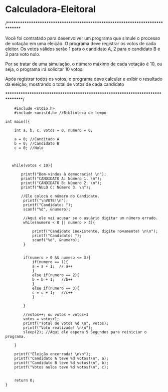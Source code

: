 # Calculadora-Eleitoral
/******************************************************************************

Você foi contratado para desenvolver um programa que simule o processo de 
votação em uma eleição. O programa deve registrar os votos de cada eleitor. 
Os votos válidos serão 1 para o candidato A, 2 para o candidato B e 3 para voto 
nulo.

Por se tratar de uma simulação, o número máximo de cada votação é 10, ou seja, 
o programa irá solicitar 10 votos.

Após registrar todos os votos, o programa deve calcular e exibir o resultado da 
eleição, mostrando o total de votos de cada candidato

*******************************************************************************/

        #include <stdio.h>
        #include <unistd.h> //Biblioteca de tempo
    
    int main(){
        
        int a, b, c, votos = 0, numero = 0;
        
        a = 0; //Canditado A
        b = 0; //Candidato B
        c = 0; //Nulo
        
        
       
       while(votos < 10){
           
           printf("Bem-vindos à democracia! \n");
           printf("CANDIDATO A: Número 1. \n");
           printf("CANDIDATO B: Número 2. \n");
           printf("NULO C: Número 3. \n");
           
           //Ele coloca o número do Candidato.
            printf("\nVOTE!\n");
            printf("Candidato: ");
            scanf("%d", &numero);
            
            //Aqui ele vai acusar se o usuário digitar um número errado.
            while(numero < 0 || numero > 3){
                
                printf("Candidato inexistente, digite novamente! \n\n");
                printf("Candidato: ");
                scanf("%d", &numero);
            }
            
            
            if(numero > 0 && numero <= 3){
                if(numero == 1){
                a = a + 1;  // a++       
                }
                else if(numero == 2){
                b = b + 1;   //b++      
                }
                else if(numero == 3){
                c = c + 1;   //c++       
                }
            
            }
            
            //votos++; ou votos = votos+1
            votos = votos+1;
            printf("Total de votos %d \n", votos);
            printf("Voto realizado! \n\n");
            sleep(2); //Aqui ele espera 5 Segundos para reiniciar o programa.
            
        }
        
        printf("Eleição encerrada! \n\n");
        printf("Candidato A teve %d votos!\n", a);
        printf("Candidato B teve %d votos!\n", b);
        printf("Votos nulos teve %d votos!\n", c);
        
    
        return 0;
    }
